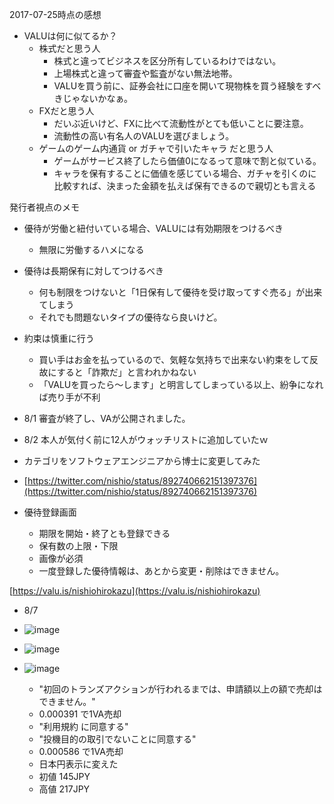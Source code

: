 
2017-07-25時点の感想
- VALUは何に似てるか？
    - 株式だと思う人
        - 株式と違ってビジネスを区分所有しているわけではない。
        - 上場株式と違って審査や監査がない無法地帯。
        - VALUを買う前に、証券会社に口座を開いて現物株を買う経験をすべきじゃないかなぁ。
    - FXだと思う人
        - だいぶ近いけど、FXに比べて流動性がとても低いことに要注意。
        - 流動性の高い有名人のVALUを選びましょう。
    - ゲームのゲーム内通貨 or ガチャで引いたキャラ だと思う人
        - ゲームがサービス終了したら価値0になるって意味で割と似ている。
        - キャラを保有することに価値を感じている場合、ガチャを引くのに比較すれば、決まった金額を払えば保有できるので親切とも言える

発行者視点のメモ
- 優待が労働と紐付いている場合、VALUには有効期限をつけるべき
    - 無限に労働するハメになる
- 優待は長期保有に対してつけるべき
    - 何も制限をつけないと「1日保有して優待を受け取ってすぐ売る」が出来てしまう
    - それでも問題ないタイプの優待なら良いけど。
- 約束は慎重に行う
    - 買い手はお金を払っているので、気軽な気持ちで出来ない約束をして反故にすると「詐欺だ」と言われかねない
    - 「VALUを買ったら～します」と明言してしまっている以上、紛争になれば売り手が不利



- 8/1 審査が終了し、VAが公開されました。
- 8/2 本人が気付く前に12人がウォッチリストに追加していたｗ
- カテゴリをソフトウェアエンジニアから博士に変更してみた
- [https://twitter.com/nishio/status/892740662151397376](https://twitter.com/nishio/status/892740662151397376)
- 優待登録画面
    - 期限を開始・終了とも登録できる
    - 保有数の上限・下限
    - 画像が必須
    - 一度登録した優待情報は、あとから変更・削除はできません。

[https://valu.is/nishiohirokazu](https://valu.is/nishiohirokazu)

- 8/7
- ![image](https://gyazo.com/9483c40dd60e3fa68154575f0586b6c0/thumb/1000)
- ![image](https://gyazo.com/3c47a657a334f300508074693d356d2d/thumb/1000)

- ![image](https://gyazo.com/8dbf09d470a93eff9ea63373c3382cab/thumb/1000)

    - "初回のトランズアクションが行われるまでは、申請額以上の額で売却はできません。"
    - 0.000391 で1VA売却
    - "利用規約 に同意する"
    - "投機目的の取引でないことに同意する"
    - 0.000586 で1VA売却
    - 日本円表示に変えた
    - 初値 145JPY
    - 高値 217JPY